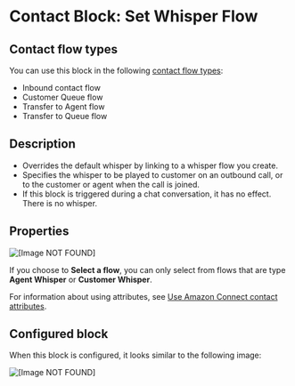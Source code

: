 # Contact Block: Set Whisper Flow<a name="set-whisper-flow"></a>

## Contact flow types<a name="set-voice-types"></a>

You can use this block in the following [contact flow types](create-contact-flow.md#contact-flow-types):
+ Inbound contact flow
+ Customer Queue flow
+ Transfer to Agent flow
+ Transfer to Queue flow

## Description<a name="set-voice-description"></a>
+ Overrides the default whisper by linking to a whisper flow you create\.
+ Specifies the whisper to be played to customer on an outbound call, or to the customer or agent when the call is joined\.
+ If this block is triggered during a chat conversation, it has no effect\. There is no whisper\.

## Properties<a name="set-voice-properties"></a>

![\[Image NOT FOUND\]](http://docs.aws.amazon.com/connect/latest/adminguide/images/set-whisper-flow-properties2.png)

If you choose to **Select a flow**, you can only select from flows that are type **Agent Whisper** or **Customer Whisper**\.

For information about using attributes, see [Use Amazon Connect contact attributes](connect-contact-attributes.md)\.

## Configured block<a name="set-voice-configured"></a>

When this block is configured, it looks similar to the following image:

![\[Image NOT FOUND\]](http://docs.aws.amazon.com/connect/latest/adminguide/images/set-whisper-flow-configured.png)